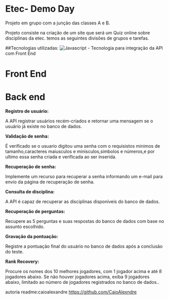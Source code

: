 # Etec- Demo Day
Projeto em grupo com a junção das classes A e B.

Projeto consiste na criação de um site que será um Quiz online sobre disciplinas da etec.
temos as seguintes divisões de grupos e tarefas.

##Tecnologias utilizadas:
![Javascript](https://img.shields.io/badge/logo-javascript-blue?logo=javascript) - Tecnologia para integração da API com Front End

<h1>Front End</h1>


<h1> Back end </h1>


 **Registro de usuário:**
   <p>A API registrar usuários recém-criados e retornar uma mensagem se o usuário já existe no banco de dados. </p>
   
 **Validação de senha:**
  <p>É verificado se o usuario digitou uma senha com o requisistos minimos de tamanho,caracteres maiusculos e minisculos,simbolos e números,e por
  ultimo essa senha criada e verificada ao ser inserida. </p>
  
 **Recuperação de senha:**
   <p>Implemente um recurso para recuperar a senha informando um e-mail para envio da página de recuperação de senha.</p>
   
**Consulta de disciplina:**
 <p>A API é capaz de recuperar as disciplinas disponíveis do banco de dados.</p>
 
**Recuperação de perguntas:**
   <p>Recupere as 5 perguntas e suas respostas do banco de dados com base no assunto escolhido.</p>
   
**Gravação da pontuação:**
 <p> Registre a pontuação final do usuário no banco de dados após a conclusão do teste.</p>
 
**Rank Recovery:**
  <p>Procure os nomes dos 10 melhores jogadores, com 1 jogador acima e até 8 jogadores abaixo. 
  Se não houver jogadores acima, exiba 9 jogadores abaixo, limitado ao número de jogadores registrados no banco de dados..</p>

autoria readme:caioalexandre
https://github.com/CaioAlexndre
